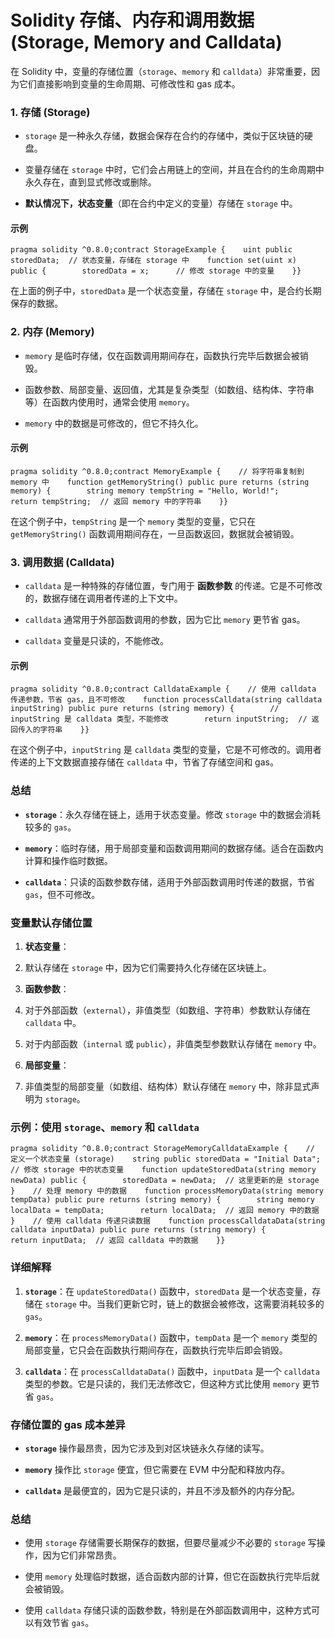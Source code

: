 # Solidity 存储、内存和调用数据 (Storage, Memory and Calldata)

在 Solidity 中，变量的存储位置（`storage`、`memory` 和 `calldata`）非常重要，因为它们直接影响到变量的生命周期、可修改性和 gas 成本。

### 1. **存储 (Storage)**

- `storage` 是一种永久存储，数据会保存在合约的存储中，类似于区块链的硬盘。
  
- 变量存储在 `storage` 中时，它们会占用链上的空间，并且在合约的生命周期中永久存在，直到显式修改或删除。
  
- **默认情况下，状态变量**（即在合约中定义的变量）存储在 `storage` 中。
  

#### 示例

```Solidity
pragma solidity ^0.8.0;contract StorageExample {    uint public storedData;  // 状态变量，存储在 storage 中    function set(uint x) public {        storedData = x;      // 修改 storage 中的变量    }}
```

在上面的例子中，`storedData` 是一个状态变量，存储在 `storage` 中，是合约长期保存的数据。

### 2. **内存** **(Memory)**

- `memory` 是临时存储，仅在函数调用期间存在，函数执行完毕后数据会被销毁。
  
- 函数参数、局部变量、返回值，尤其是复杂类型（如数组、结构体、字符串等）在函数内使用时，通常会使用 `memory`。
  
- `memory` 中的数据是可修改的，但它不持久化。
  

#### 示例

```Solidity
pragma solidity ^0.8.0;contract MemoryExample {    // 将字符串复制到 memory 中    function getMemoryString() public pure returns (string memory) {        string memory tempString = "Hello, World!";        return tempString;  // 返回 memory 中的字符串    }}
```

在这个例子中，`tempString` 是一个 `memory` 类型的变量，它只在 `getMemoryString()` 函数调用期间存在，一旦函数返回，数据就会被销毁。

### 3. **调用数据 (Calldata)**

- `calldata` 是一种特殊的存储位置，专门用于 **函数参数** 的传递。它是不可修改的，数据存储在调用者传递的上下文中。
  
- `calldata` 通常用于外部函数调用的参数，因为它比 `memory` 更节省 gas。
  
- `calldata` 变量是只读的，不能修改。
  

#### 示例

```Solidity
pragma solidity ^0.8.0;contract CalldataExample {    // 使用 calldata 传递参数，节省 gas，且不可修改    function processCalldata(string calldata inputString) public pure returns (string memory) {        // inputString 是 calldata 类型，不能修改        return inputString;  // 返回传入的字符串    }}
```

在这个例子中，`inputString` 是 `calldata` 类型的变量，它是不可修改的。调用者传递的上下文数据直接存储在 `calldata` 中，节省了存储空间和 gas。

### 总结

- **`storage`**：永久存储在链上，适用于状态变量。修改 `storage` 中的数据会消耗较多的 `gas`。
  
- **`memory`**：临时存储，用于局部变量和函数调用期间的数据存储。适合在函数内计算和操作临时数据。
  
- **`calldata`**：只读的函数参数存储，适用于外部函数调用时传递的数据，节省 `gas`，但不可修改。
  

### 变量默认存储位置

1. **状态变量**：
  1. 默认存储在 `storage` 中，因为它们需要持久化存储在区块链上。
    
2. **函数参数**：
  1. 对于外部函数（`external`），非值类型（如数组、字符串）参数默认存储在 `calldata` 中。
    
  2. 对于内部函数（`internal` 或 `public`），非值类型参数默认存储在 `memory` 中。
    
3. **局部变量**：
  1. 非值类型的局部变量（如数组、结构体）默认存储在 `memory` 中，除非显式声明为 `storage`。
    

### 示例：使用 `storage`、`memory` 和 `calldata`

```Solidity
pragma solidity ^0.8.0;contract StorageMemoryCalldataExample {    // 定义一个状态变量 (storage)    string public storedData = "Initial Data";    // 修改 storage 中的状态变量    function updateStoredData(string memory newData) public {        storedData = newData;  // 这里更新的是 storage    }    // 处理 memory 中的数据    function processMemoryData(string memory tempData) public pure returns (string memory) {        string memory localData = tempData;        return localData;  // 返回 memory 中的数据    }    // 使用 calldata 传递只读数据    function processCalldataData(string calldata inputData) public pure returns (string memory) {        return inputData;  // 返回 calldata 中的数据    }}
```

### 详细解释

1. **`storage`**：在 `updateStoredData()` 函数中，`storedData` 是一个状态变量，存储在 `storage` 中。当我们更新它时，链上的数据会被修改，这需要消耗较多的 `gas`。
  
2. **`memory`**：在 `processMemoryData()` 函数中，`tempData` 是一个 `memory` 类型的局部变量，它只会在函数执行期间存在，函数执行完毕后即会销毁。
  
3. **`calldata`**：在 `processCalldataData()` 函数中，`inputData` 是一个 `calldata` 类型的参数。它是只读的，我们无法修改它，但这种方式比使用 `memory` 更节省 `gas`。
  

### 存储位置的 gas 成本差异

- **`storage`** 操作最昂贵，因为它涉及到对区块链永久存储的读写。
  
- **`memory`** 操作比 `storage` 便宜，但它需要在 EVM 中分配和释放内存。
  
- **`calldata`** 是最便宜的，因为它是只读的，并且不涉及额外的内存分配。
  

### 总结

- 使用 `storage` 存储需要长期保存的数据，但要尽量减少不必要的 `storage` 写操作，因为它们非常昂贵。
  
- 使用 `memory` 处理临时数据，适合函数内部的计算，但它在函数执行完毕后就会被销毁。
  
- 使用 `calldata` 存储只读的函数参数，特别是在外部函数调用中，这种方式可以有效节省 `gas`。